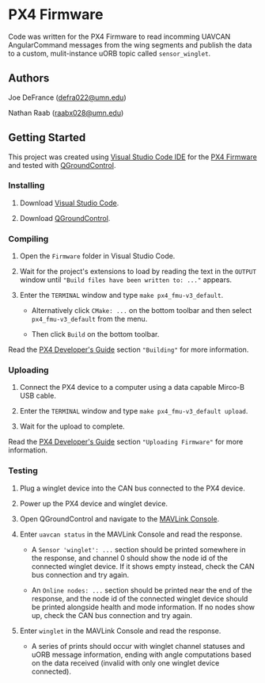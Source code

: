 # PX4 Firmware

Code was written for the PX4 Firmware to read incomming UAVCAN AngularCommand messages from the wing segments and publish the data to a custom, mulit-instance uORB topic called `sensor_winglet`.

## Authors

Joe DeFrance (defra022@umn.edu)

Nathan Raab (raabx028@umn.edu)

## Getting Started

This project was created using [Visual Studio Code IDE](https://code.visualstudio.com/) for the [PX4 Firmware](https://github.com/PX4/Firmware) and tested with [QGroundControl](https://docs.qgroundcontrol.com/en/getting_started/download_and_install.html).

### Installing

1. Download [Visual Studio Code](https://code.visualstudio.com/).

2. Download [QGroundControl](https://docs.qgroundcontrol.com/en/getting_started/download_and_install.html).

### Compiling

1. Open the `Firmware` folder in Visual Studio Code.

2. Wait for the project's extensions to load by reading the text in the `OUTPUT` window until `"Build files have been written to: ..."` appears.

3. Enter the `TERMINAL` window and type `make px4_fmu-v3_default`.

   * Alternatively click `CMake: ...` on the bottom toolbar and then select `px4_fmu-v3_default` from the menu.
  
   * Then click `Build` on the bottom toolbar.

Read the [PX4 Developer's Guide](https://dev.px4.io/v1.9.0/en/setup/building_px4.html) section `"Building"` for more information.

### Uploading

1. Connect the PX4 device to a computer using a data capable Mirco-B USB cable.

2. Enter the `TERMINAL` window and type `make px4_fmu-v3_default upload`.

3. Wait for the upload to complete.

Read the [PX4 Developer's Guide](https://dev.px4.io/v1.9.0/en/setup/building_px4.html) section `"Uploading Firmware"` for more information.

### Testing

1. Plug a winglet device into the CAN bus connected to the PX4 device.

2. Power up the PX4 device and winglet device.

3. Open QGroundControl and navigate to the [MAVLink Console](https://docs.qgroundcontrol.com/en/analyze_view/mavlink_console.html).

4. Enter `uavcan status` in the MAVLink Console and read the response.

    * A `Sensor 'winglet': ...` section should be printed somewhere in the response, and channel 0 should show the node id of the connected winglet device. If it shows empty instead, check the CAN bus connection and try again.
  
    * An `Online nodes: ...` section should be printed near the end of the response, and the node id of the connected winglet device should be printed alongside health and mode information. If no nodes show up, check the CAN bus connection and try again.

5. Enter `winglet` in the MAVLink Console and read the response.

    * A series of prints should occur with winglet channel statuses and uORB message information, ending with angle computations based on the data received (invalid with only one winglet device connected).
